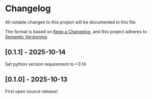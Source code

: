# Changelog
All notable changes to this project will be documented in this file.

The format is based on [Keep a Changelog](https://keepachangelog.com/en/1.0.0/),
and this project adheres to [Semantic Versioning](https://semver.org/spec/v2.0.0.html).




## [0.1.1] - 2025-10-14

Set python version requirement to <3.14


## [0.1.0] - 2025-10-13

First open source release!
